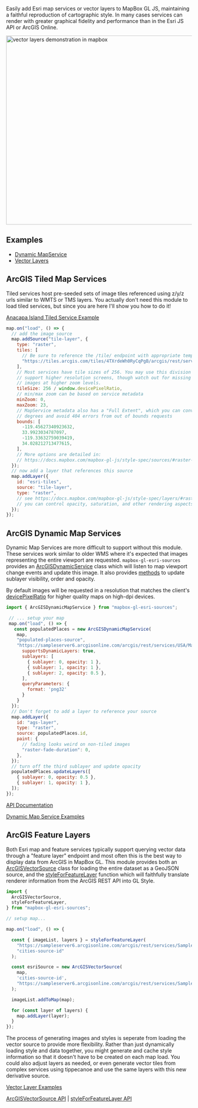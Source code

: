 Easily add Esri map services or vector layers to MapBox GL JS, maintaining a faithful reproduction of cartographic style. In many cases services can render with greater graphical fidelity and performance than in the Esri JS API or ArcGIS Online.

<img src="https://user-images.githubusercontent.com/511063/90651726-3b36be00-e1f2-11ea-891a-aa39bd24f28c.png" alt="vector layers demonstration in mapbox" width="512"/>

## Examples

- [Dynamic MapService](https://seasketch.github.io/mapbox-gl-esri-sources/examples/arcgisDynamic.html)
- [Vector Layers](https://seasketch.github.io/mapbox-gl-esri-sources/examples/arcgisVectorLayers.html)

## ArcGIS Tiled Map Services

Tiled services host pre-seeded sets of image tiles referenced using z/y/z urls similar to WMTS or TMS layers. You actually don't need this module to load tiled services, but since you are here I'll show you how to do it!

[Anacapa Island Tiled Service Example](https://seasketch.github.io/mapbox-gl-esri-sources/examples/arcgisTiled.html)

```javascript
map.on("load", () => {
  // add the image source
  map.addSource("tile-layer", {
    type: "raster",
    tiles: [
      // Be sure to reference the /tile/ endpoint with appropriate template vars
      "https://tiles.arcgis.com/tiles/4TXrdeWh0RyCqPgB/arcgis/rest/services/Anacapa_Island/MapServer/tile/{z}/{y}/{x}",
    ],
    // Most services have tile sizes of 256. You may use this division trick to
    // support higher resolution screens, though watch out for missing tile
    // images at higher zoom levels.
    tileSize: 256 / window.devicePixelRatio,
    // min/max zoom can be based on service metadata
    minZoom: 0,
    maxZoom: 23,
    // MapService metadata also has a "Full Extent", which you can convert to
    // degrees and avoid 404 errors from out of bounds requests
    bounds: [
      -119.45627340923632,
      33.9923034787097,
      -119.33632759039419,
      34.028212713477615,
    ],
    // More options are detailed in:
    // https://docs.mapbox.com/mapbox-gl-js/style-spec/sources/#raster-tiles
  });
  // now add a layer that references this source
  map.addLayer({
    id: "esri-tiles",
    source: "tile-layer",
    type: "raster",
    // see https://docs.mapbox.com/mapbox-gl-js/style-spec/layers/#raster
    // you can control opacity, saturation, and other rendering aspects
  });
});
```

## ArcGIS Dynamic Map Services

Dynamic Map Services are more difficult to support without this module. These services work similar to older WMS where it's expected that images representing the entire viewport are requested. `mapbox-gl-esri-sources` provides an [ArcGISDynamicService](https://seasketch.github.io/mapbox-gl-esri-sources/docs/classes/arcgisdynamicmapservice.html) class which will listen to map viewport change events and update this image. It also provides [methods](https://seasketch.github.io/mapbox-gl-esri-sources/docs/classes/arcgisdynamicmapservice.html#updatelayers) to update sublayer visibility, order and opacity.

By default images will be requested in a resolution that matches the client's [devicePixelRatio](https://developer.mozilla.org/en-US/docs/Web/API/Window/devicePixelRatio) for higher quality maps on high-dpi devices.

```javascript
import { ArcGISDynamicMapService } from "mapbox-gl-esri-sources";

 // ... setup your map
 map.on("load", () => {
   const populatedPlaces = new ArcGISDynamicMapService(
    map,
    "populated-places-source",
    "https://sampleserver6.arcgisonline.com/arcgis/rest/services/USA/MapServer", {
      supportsDynamicLayers: true,
      sublayers: [
        { sublayer: 0, opacity: 1 },
        { sublayer: 1, opacity: 1 },
        { sublayer: 2, opacity: 0.5 },
      ],
      queryParameters: {
        format: 'png32'
      }
    }
  });
  // Don't forget to add a layer to reference your source
  map.addLayer({
    id: "ags-layer",
    type: "raster",
    source: populatedPlaces.id,
    paint: {
      // fading looks weird on non-tiled images
      "raster-fade-duration": 0,
    },
  });
  // turn off the third sublayer and update opacity
  populatedPlaces.updateLayers([
    { sublayer: 0, opacity: 0.5 },
    { sublayer: 1, opacity: 1 },
  ]);
});
```

[API Documentation](https://seasketch.github.io/mapbox-gl-esri-sources/docs/classes/arcgisdynamicmapservice.html)

[Dynamic Map Service Examples](https://seasketch.github.io/mapbox-gl-esri-sources/examples/arcgisDynamic.html)

## ArcGIS Feature Layers

Both Esri map and feature services typically support querying vector data through a "feature layer" endpoint and most often this is the best way to display data from ArcGIS in MapBox GL. This module provides both an [ArcGISVectorSource](https://seasketch.github.io/mapbox-gl-esri-sources/docs/classes/arcgisvectorsource.html) class for loading the entire dataset as a GeoJSON source, and the [styleForFeatureLayer](https://seasketch.github.io/mapbox-gl-esri-sources/docs/globals.html#styleforfeaturelayer) function which will faithfully translate renderer information from the ArcGIS REST API into GL Style.

```javascript
import {
  ArcGISVectorSource,
  styleForFeatureLayer,
} from "mapbox-gl-esri-sources";

// setup map...

map.on("load", () => {

  const { imageList, layers } = styleForFeatureLayer(
    "https://sampleserver6.arcgisonline.com/arcgis/rest/services/SampleWorldCities/MapServer/0",
    "cities-source-id"
  );

  const esriSource = new ArcGISVectorSource(
    map,
    'cities-source-id',
    "https://sampleserver6.arcgisonline.com/arcgis/rest/services/SampleWorldCities/MapServer/0"),
  );

  imageList.addToMap(map);

  for (const layer of layers) {
    map.addLayer(layer);
  }
});
```

The process of generating images and styles is seperate from loading the vector source to provide more flexibility. Rather than just dynamically loading style and data together, you might generate and cache style information so that it doesn't have to be created on each map load. You could also adjust layers as needed, or even generate vector tiles from complex services using tippecanoe and use the same layers with this new derivative source.

[Vector Layer Examples](https://seasketch.github.io/mapbox-gl-esri-sources/examples/arcgisVectorLayers.html)

[ArcGISVectorSource API](https://seasketch.github.io/mapbox-gl-esri-sources/docs/classes/arcgisvectorsource.html) | [styleForFeatureLayer API](https://seasketch.github.io/mapbox-gl-esri-sources/docs/globals.html#styleforfeaturelayer)
